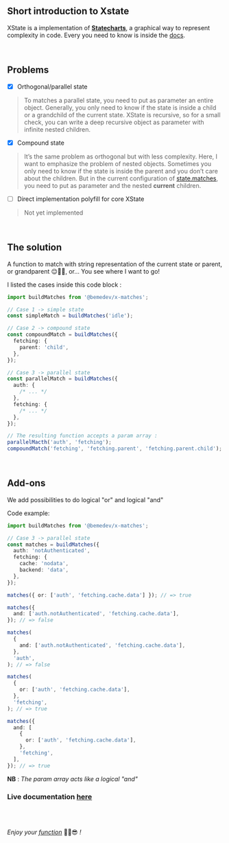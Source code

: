 ## Short introduction to Xstate

XState is a implementation of **[Statecharts](https://pdf.sciencedirectassets.com/271600/1-s2.0-S0167642300X00603/1-s2.0-0167642387900359/main.pdf?X-Amz-Security-Token=IQoJb3JpZ2luX2VjEBUaCXVzLWVhc3QtMSJHMEUCIEB%2FNdTHRam3xNVGmmPL0%2FayP3NvYHO1D8sj4SWPQ3OcAiEAt5CmjX%2F2aG%2FKnGT66QvIP3a3NcRX8wEKqwlhshUUGrwqzAQIHhAFGgwwNTkwMDM1NDY4NjUiDMXwLhKk1sRLhyhfOSqpBEIPiTot8g1J8zdeJCNgjWtrMa0S%2Bknjzcu9xSHr%2FdVgAxZOC0bOMXquOvW9xObg44pb4UqMojiE%2FodGJTkkvFMPjOEaeXgcmo2XQVwXpHbraWx%2BE5VYcIV9bucK%2FdWoAXWHo40MPCeInyZBbQKl2GPCsCYEzocuDZjvOoaM6VZde5Z6jvJWn%2FA5v3NkpI7V0oCTf6KZ%2FxnH3A8lfrA1Bmhi3itU2XOFF0LrrzH2qyuSR2JtfxUcb1sxfLUGGV8eBQfESDJqBx7L%2FdUsl9Ce%2B4u6e5SaNA01cxoeY%2B0DMlOI2fZNgIKYs%2FUHNmlwrHMPLIEL7Z3jy3bu2kVGafnVPFYc%2FeDUW78nwWcJ%2BW%2BKuxspY5gznbpUN7zBNPkvDP5XdpsWSEPFmnhqapJBK1aaeoMEskW7vbIgpDUCZY2D527Yus%2B1TefQHm38YJxTskSw%2FicxSkeq3ABQxG7Fwn9VkttCTsOLvTFkuJl4thvlx0WIUdwS13PmPK9VEgemABvZMJvVy3z1tudu3agS8q6K%2BcQnBB4B9IhpRIukJAAheOKfrMaTKTdU93iDilW6AnIuZ2dKsHynnfnfNsxwC%2BD6hnuZoXAhaIUcff5hR7vHX6toZNHUS%2BFSkkrcA0%2FxgIss5gbmkabeQyfOssWwc30Bxk6i6bfTGC8j7Rvd3bAsmos6fZRWN8%2BNk0sYrhvJYj4pAvNkpCYGq15VeOg2GVQk7wCFqPW7HYm%2FZbQwno3VmwY6qQE7vSGyeB6%2Bmd%2FcEQ27oKW%2BgWDKHB5xL%2B8cEK4MX96H5P8abhXcWjyvxIJvNJVAMbTb7DT0GcOSJFhIPImoJWIHjapfCQxmGYb0oShHzTP%2FbN5LK0EJOKVXiyvX%2BYywO0XG43terk0jyy1ZpGXyLNp08pVB4VhUg5lWsnKzrJAmRVF7EzIG8Bjs5TvcN4j61EIs26X4AgEvOy10PvYG4S9aaK00NR9vFVA9&X-Amz-Algorithm=AWS4-HMAC-SHA256&X-Amz-Date=20221116T215907Z&X-Amz-SignedHeaders=host&X-Amz-Expires=300&X-Amz-Credential=ASIAQ3PHCVTY2MTPPP4O%2F20221116%2Fus-east-1%2Fs3%2Faws4_request&X-Amz-Signature=e38488438afd037f4d7de8bd8c6e071df44e6d26ff23ba61e79928a00f024fda&hash=1d4916fd19d0ddcc9b139fe8d9c5052866814462f95b805f093f9a4d47b8a745&host=68042c943591013ac2b2430a89b270f6af2c76d8dfd086a07176afe7c76c2c61&pii=0167642387900359&tid=spdf-c523505d-2eea-4eae-9af4-1ae83f797e0d&sid=f2a0ff886e08b945ac4ab6570af7d8e4159bgxrqb&type=client&ua=51550752590b00010157&rr=76b37defb947f840)**, a graphical way to represent complexity in code. Every you need to know is inside the [docs](https://xstate.js.org/docs/).

<br>

## Problems

- [x] Orthogonal/parallel state

> To matches a parallel state, you need to put as parameter an entire object. Generally, you only need to know if the state is inside a child or a grandchild of the current state. XState is recursive, so for a small check, you can write a deep recursive object as parameter with infinite nested children.

- [x] Compound state

> It’s the same problem as orthogonal but with less complexity. Here, I want to emphasize the problem of nested objects. Sometimes you only need to know if the state is inside the parent and you don’t care about the children. But in the current configuration of
[state.matches](https://xstate.js.org/docs/guides/states.html#state-matches-parentstatevalue), you need to put as parameter and the nested **current** children.

- [ ] Direct implementation polyfill for core XState

> Not yet implemented

<br>

## The solution

A function to match with string representation of the current state or parent, or grandparent 😌😵‍💫, or… You see where I want to go!

I listed the cases inside this code block :

```typescript
import buildMatches from '@bemedev/x-matches';

// Case 1 -> simple state
const simpleMatch = buildMatches('idle');

// Case 2 -> compound state
const compoundMatch = buildMatches({
  fetching: {
    parent: 'child',
  },
});

// Case 3 -> parallel state
const parallelMatch = buildMatches({
  auth: {
    /* ... */
  },
  fetching: {
    /* ... */
  },
});

// The resulting function accepts a param array :
parallelMacth('auth', 'fetching');
compoundMatch('fetching', 'fetching.parent', 'fetching.parent.child');
```

<br>

## Add-ons

We add possibilities to do logical "or" and logical "and"

Code example:

```typescript
import buildMatches from '@bemedev/x-matches';

// Case 3 -> parallel state
const matches = buildMatches({
  auth: 'notAuthenticated',
  fetching: {
    cache: 'nodata',
    backend: 'data',
  },
});

matches({ or: ['auth', 'fetching.cache.data'] }); // => true

matches({
  and: ['auth.notAuthenticated', 'fetching.cache.data'],
}); // => false

matches(
  {
    and: ['auth.notAuthenticated', 'fetching.cache.data'],
  },
  'auth',
); // => false

matches(
  {
    or: ['auth', 'fetching.cache.data'],
  },
  'fetching',
); // => true

matches({
  and: [
    {
      or: ['auth', 'fetching.cache.data'],
    },
    'fetching',
  ],
}); // => true
```

**NB** : _The param array acts like a logical "and"_

### Live documentation [here](https://github.com/chlbri/x-matches/blob/dev/src/index.test.ts)

<br>
<br>

_Enjoy your [function](https://github.com/chlbri/x-matches)_ ✌🏾😎 _!_
